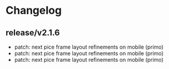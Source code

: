 # Changelog

## release/v2.1.6
* patch: next pice frame layout refinements on mobile (primo)
* patch: next pice frame layout refinements on mobile (primo)
* patch: next pice frame layout refinements on mobile (primo)
